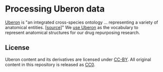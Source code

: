 # Processing Uberon data

[Uberon](uberon.org/ "Uberon Ontology Homepage") is "an integrated cross-species ontology … representing a variety of anatomical entities. [[source](https://doi.org/10.1186/gb-2012-13-1-r5 "Uberon, an integrative multi-species anatomy ontology")]" We [use Uberon](https://doi.org/10.15363/thinklab.d41 "Thinklab discussion") as the vocabulary to represent anatomical structures for our drug repurposing research.

## License

Uberon content and its derivatives are licensed under [CC-BY](http://creativecommons.org/licenses/by/3.0/ "Creative Commons Attribution 3.0 Unported"). All original content in this repository is released as [CC0](https://creativecommons.org/publicdomain/zero/1.0/ "CC0 1.0 Universal: Public Domain Dedication").
